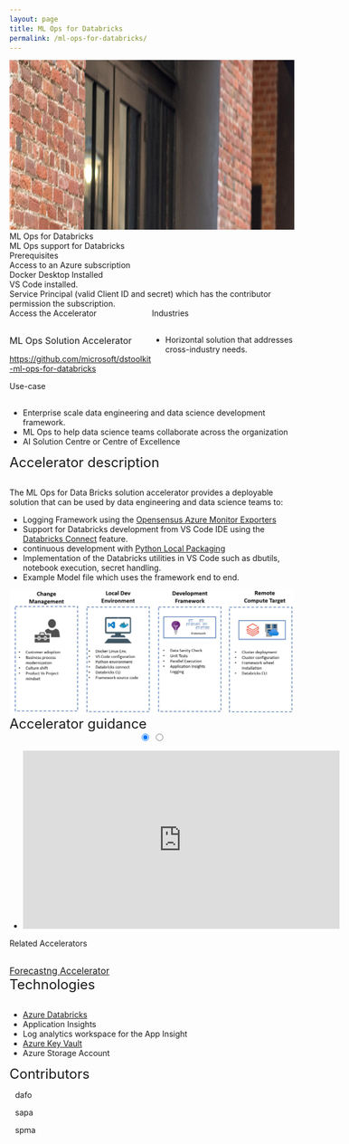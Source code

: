 ```yaml
---
layout: page
title: ML Ops for Databricks
permalink: /ml-ops-for-databricks/
---
```


<div>
    <div class="title-photo">
          <img src="/images/ml-ops-for-databricks/CLO20b_Aline_cafe_outside_002.jpg" alt="logo" height="300" style="width:100%;">
    </div>
    <div class="title">ML Ops for Databricks</div>
    <div class="paragraph">ML Ops support for Databricks</div>
    <div class="category">Prerequisites</div>
    <div class="prerequisites">
        <div class="prerequisites-card">Access to an Azure subscription</div>
        <div class="prerequisites-card">Docker Desktop Installed</div>
        <div class="prerequisites-card">VS Code installed.</div>
    </div>
    <div class="prerequisites">
        <div class="prerequisites-card">Service Principal (valid Client ID and secret) which has the contributor permission the subscription.</div>
    </div>
    <div style="width:100%; display: flex;">
        <div style="width:50%;">
            <div class="category">Access the Accelerator</div>            
            <div class="toolkit-checkbox" style="width:100%; margin-top: 30px;">
                <label class="label" style="font-size:16px;">ML Ops Solution Accelerator</label>
                <p>
                    <a href="https://github.com/microsoft/dstoolkit-ml-ops-for-databricks" target="_blank">https://github.com/microsoft/dstoolkit-ml-ops-for-databricks</a>
                </p>   
            </div>
        </div>
        <div style="width:50%;">
            <div class="category">Industries</div>
            <ul  style="margin-top: 30px;">
                <li>Horizontal solution that addresses cross-industry needs.</li>
            </ul>  
        </div>
    </div>
    <div class="category">Use-case</div>
    <ul style="margin-top: 30px;">
        <li>Enterprise scale data engineering and data science development framework.</li>
        <li>ML Ops to help data science teams collaborate across the organization</li>
        <li>AI Solution Centre or Centre of Excellence</li>
    </ul>
    <div class="category" style="font-size:24px;">Accelerator description</div>
    <p style="margin-top: 30px; text-decoration: none;">
        The ML Ops for Data Bricks solution accelerator provides a deployable solution that can be used by data engineering and data science teams to:
        <ul>
            <li>Logging Framework using the <a href="https://github.com/census-instrumentation/opencensus-python/tree/master/contrib/opencensus-ext-azure" target="_blank">Opensensus Azure Monitor Exporters</a></li>
            <li>Support for Databricks development from VS Code IDE using the <a href="https://docs.microsoft.com/en-us/azure/databricks/dev-tools/databricks-connect#visual-studio-code" target="_blank">Databricks Connect</a> feature.</li>
            <li>continuous development with <a href="https://packaging.python.org/tutorials/packaging-projects/" target="_blank">Python Local Packaging</a></li>
            <li>Implementation of the Databricks utilities in VS Code such as dbutils, notebook execution, secret handling.</li>
            <li>Example Model file which uses the framework end to end.</li>
        </ul>
    </p>
    <img src="/images/ml-ops-for-databricks/ML-Ops-for-Databricks-components.jfif" alt="ML Ops for Databricks components image">
    <div class="category" style="font-size:24px;">Accelerator guidance</div>
    <div class="accelerator-guidance-videos">
<div style="height: 100%; text-align: center">
			<div class="csslider infinity" id="slider1">
			<input type="radio" name="slides" checked="checked" id="slides_1"/>
			<input type="radio" name="slides" id="slides_2"/>
				<ul>
                    <li>
                        <iframe width="560" height="315" src="https://www.youtube.com/embed/fsP7xMYOCOo" title="YouTube video player" frameborder="0" allow="accelerometer; autoplay; clipboard-write; encrypted-media; gyroscope; picture-in-picture" allowfullscreen></iframe>
					</li>
				</ul>
					<div class="arrows">
						<label for="slides_1"></label>
						<label class="goto-first" for="slides_1"></label>
						<label class="goto-last" for="slides_10"></label>
					</div>
					<div class="navigation"> 
						<div>
							<label for="slides_1"></label>
						</div>
					</div>
			</div>
		</div>
    </div>
    <div style="width:100%; display: flex;">
        <div style="width:50%;">
            <div class="category">Related Accelerators</div>
            <div class="toolkit-checkbox" style="width:100%; margin-top: 30px;">
                <label style="font-size:16px;">
                    <a href="/forecasting/" target="_blank">Forecastng Accelerator</a>
                </label>
            </div>
        </div>
    </div>
    <div class="category" style="font-size:24px;">Technologies</div>
    <ul style="margin-top: 30px;">
        <li><a href="https://azure.microsoft.com/services/databricks/" target="_blank">Azure Databricks</a></li>
        <li>Application Insights</li>
        <li>Log analytics workspace for the App Insight</li>
        <li><a href="https://azure.microsoft.com/services/key-vault/" target="_blank">Azure Key Vault</a></li>
        <li>Azure Storage Account</li>
    </ul>
    <div class="category" style="font-size:24px;">Contributors</div>
    <div class="accelerator-contributors">
        <div class="accelerator-contributor">
            <div class="accelerator-contributor-image"> 
            </div>
            <div style="margin-left:10px;">
                <p class="accelerator-contributor-text">dafo</p>
            </div>
        </div>
        <div class="accelerator-contributor">
            <div class="accelerator-contributor-image"> 
            </div>
            <div style="margin-left:10px;">
                <p class="accelerator-contributor-text">sapa</p>
            </div>
        </div>
        <div class="accelerator-contributor">
            <div class="accelerator-contributor-image"> 
            </div>
            <div style="margin-left:10px;">
                <p class="accelerator-contributor-text">spma</p>
            </div>
        </div>
    </div>
</div>

